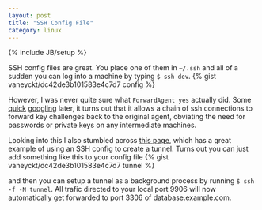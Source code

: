 ```yaml
---
layout: post
title: "SSH Config File"
category: linux
---
```

{% include JB/setup %}

SSH config files are great. You place one of them in `~/.ssh` and all of a sudden you can log into a machine by typing `$ ssh dev`.
{% gist vaneyckt/dc42de3b101583e4c7d7 config %}

However, I was never quite sure what `ForwardAgent yes` actually did. Some [quick](https://help.github.com/articles/using-ssh-agent-forwarding) [googling](http://www.unixwiz.net/techtips/ssh-agent-forwarding.html) later, it turns out that it allows a chain of ssh connections to forward key challenges back to the original agent, obviating the need for passwords or private keys on any intermediate machines.

Looking into this I also stumbled across [this page](http://nerderati.com/2011/03/simplify-your-life-with-an-ssh-config-file/), which has a great example of using an SSH config to create a tunnel. Turns out you can just add something like this to your config file
{% gist vaneyckt/dc42de3b101583e4c7d7 tunnel %}

and then you can setup a tunnel as a background process by running `$ ssh -f -N tunnel`. All trafic directed to your local port 9906 will now automatically get forwarded to port 3306 of database.example.com.

